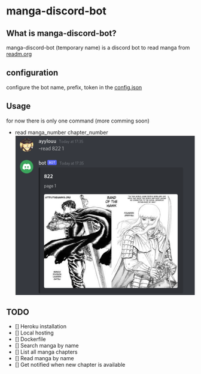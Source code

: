 # manga-discord-bot

## What is manga-discord-bot?
manga-discord-bot (temporary name) is a discord bot to read manga from [readm.org](https://readm.org/)

## configuration
configure the bot name, prefix, token in the [config.json](https://github.com/ayyloyy/manga-discord-bot/blob/master/config.json)

## Usage
for now there is only one command (more comming soon)
+ read manga_number chapter_number
![screenshot](https://github.com/ayylouu/manga-discord-bot/blob/master/screenshots/read.png)

## TODO
- [] Heroku installation
- [] Local hosting
- [] Dockerfile
- [] Search manga by name
- [] List all manga chapters
- [] Read manga by name
- [] Get notified when new chapter is available
